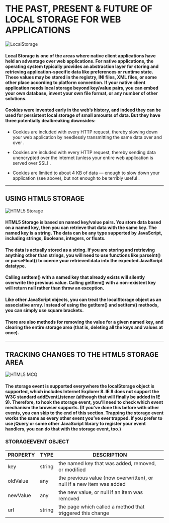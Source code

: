 # THE PAST, PRESENT & FUTURE OF LOCAL STORAGE FOR WEB APPLICATIONS

![LocalStorage](https://www.designveloper.com/wp-content/uploads/2020/09/How-Progressive-Web-Apps-Can-Benefit-Online-Stores_.jpg)

#### Local Storage is one of the areas where native client applications have held an advantage over web applications. For native applications, the operating system typically provides an abstraction layer for storing and retrieving application-specific data like preferences or runtime state. These values may be stored in the registry, INI files, XML files, or some other place according to platform convention. If your native client application needs local storage beyond key/value pairs, you can embed your own database, invent your own file format, or any number of other solutions.

#### Cookies were invented early in the web’s history, and indeed they can be used for persistent local storage of small amounts of data. But they have three potentially dealbreaking downsides:

- Cookies are included with every HTTP request, thereby slowing down your web application by needlessly transmitting the same data over and over .

- Cookies are included with every HTTP request, thereby sending data unencrypted over the internet (unless your entire web application is served over SSL) .

- Cookies are limited to about 4 KB of data — enough to slow down your application (see above), but not enough to be terribly useful .

-----------------------

## USING HTML5 STORAGE

![HTML5 Storage](https://scriptverse.academy/img/tutorials/html5-localstorage.png)

#### HTML5 Storage is based on named key/value pairs. You store data based on a named key, then you can retrieve that data with the same key. The named key is a string. The data can be any type supported by JavaScript, including strings, Booleans, integers, or floats. 

#### The data is actually stored as a string. If you are storing and retrieving anything other than strings, you will need to use functions like parseInt() or parseFloat() to coerce your retrieved data into the expected JavaScript datatype.

#### Calling setItem() with a named key that already exists will silently overwrite the previous value. Calling getItem() with a non-existent key will return null rather than throw an exception.

#### Like other JavaScript objects, you can treat the localStorage object as an associative array. Instead of using the getItem() and setItem() methods, you can simply use square brackets.

#### There are also methods for removing the value for a given named key, and clearing the entire storage area (that is, deleting all the keys and values at once).

-----------------------------------

## TRACKING CHANGES TO THE HTML5 STORAGE AREA

![HTML5 MCQ](https://www.onlineinterviewquestions.com/storage/categories/August2020/html5-mcq.jpg)

#### The storage event is supported everywhere the localStorage object is supported, which includes Internet Explorer 8. IE 8 does not support the W3C standard addEventListener (although that will finally be added in IE 9). Therefore, to hook the storage event, you’ll need to check which event mechanism the browser supports. (If you’ve done this before with other events, you can skip to the end of this section. Trapping the storage event works the same as every other event you’ve ever trapped. If you prefer to use jQuery or some other JavaScript library to register your event handlers, you can do that with the storage event, too.)

### STORAGEEVENT OBJECT

 PROPERTY | TYPE | DESCRIPTION 
------------ | ------ | -----------
key | string | the named key that was added, removed, or modified
oldValue | any | the previous value (now overwritten), or null if a new item was added
newValue | any | the new value, or null if an item was removed
url | string | the page which called a method that triggered this change

